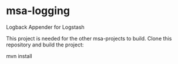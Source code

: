 # msa-logging
Logback Appender for Logstash

This project is needed for the other msa-projects to build. Clone this repository and build the project:

mvn install
